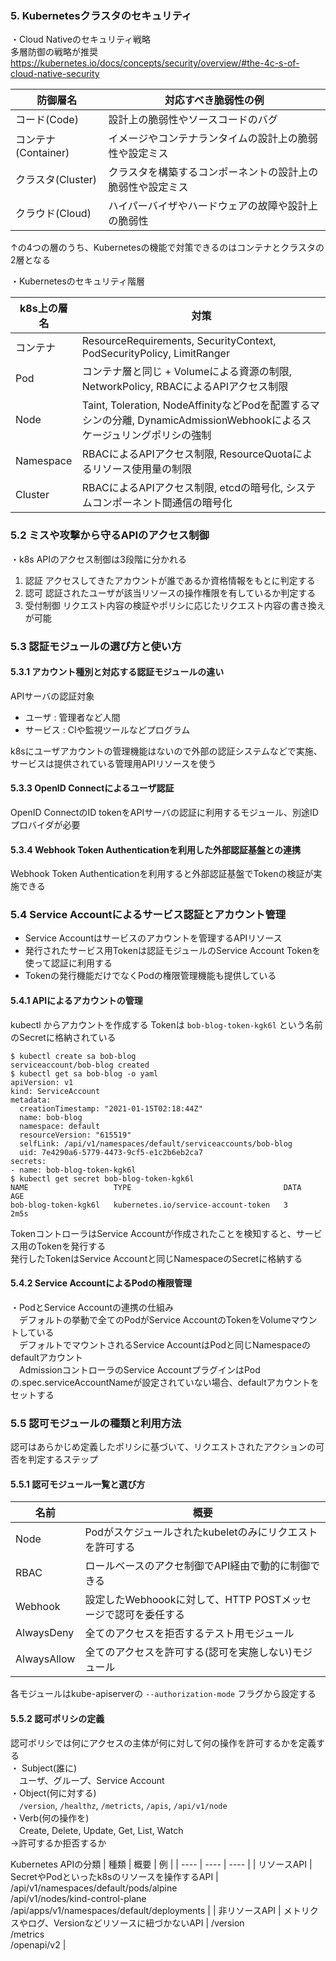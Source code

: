 ### 5. Kubernetesクラスタのセキュリティ

・Cloud Nativeのセキュリティ戦略  
多層防御の戦略が推奨  
https://kubernetes.io/docs/concepts/security/overview/#the-4c-s-of-cloud-native-security

|  防御層名  |  対応すべき脆弱性の例  |
| ---- | ---- |
|  コード(Code)  |  設計上の脆弱性やソースコードのバグ |
|  コンテナ(Container)  |  イメージやコンテナランタイムの設計上の脆弱性や設定ミス  |
|  クラスタ(Cluster)  |  クラスタを構築するコンポーネントの設計上の脆弱性や設定ミス  |
|  クラウド(Cloud)  |  ハイパーバイザやハードウェアの故障や設計上の脆弱性  |

↑の4つの層のうち、Kubernetesの機能で対策できるのはコンテナとクラスタの2層となる

・Kubernetesのセキュリティ階層

|  k8s上の層名  |  対策  |
| ---- | ---- |
|  コンテナ  |  ResourceRequirements, SecurityContext, PodSecurityPolicy, LimitRanger  |
|  Pod  |  コンテナ層と同じ + Volumeによる資源の制限, NetworkPolicy, RBACによるAPIアクセス制限  |
|  Node  |  Taint, Toleration, NodeAffinityなどPodを配置するマシンの分離, DynamicAdmissionWebhookによるスケージュリングポリシの強制  |
|  Namespace |  RBACによるAPIアクセス制限, ResourceQuotaによるリソース使用量の制限  |
|  Cluster |  RBACによるAPIアクセス制限, etcdの暗号化, システムコンポーネント間通信の暗号化  |

### 5.2 ミスや攻撃から守るAPIのアクセス制御

・k8s APIのアクセス制御は3段階に分かれる

1. 認証
   アクセスしてきたアカウントが誰であるか資格情報をもとに判定する
2. 認可
   認証されたユーザが該当リソースの操作権限を有しているか判定する
3. 受付制御
   リクエスト内容の検証やポリシに応じたリクエスト内容の書き換えが可能

### 5.3 認証モジュールの選び方と使い方
#### 5.3.1 アカウント種別と対応する認証モジュールの違い

APIサーバの認証対象

- ユーザ   : 管理者など人間
- サービス : CIや監視ツールなどプログラム

k8sにユーザアカウントの管理機能はないので外部の認証システムなどで実施、サービスは提供されている管理用APIリソースを使う

#### 5.3.3 OpenID Connectによるユーザ認証

OpenID ConnectのID tokenをAPIサーバの認証に利用するモジュール、別途IDプロバイダが必要

#### 5.3.4 Webhook Token Authenticationを利用した外部認証基盤との連携

Webhook Token Authenticationを利用すると外部認証基盤でTokenの検証が実施できる

### 5.4 Service Accountによるサービス認証とアカウント管理

- Service Accountはサービスのアカウントを管理するAPIリソース
- 発行されたサービス用Tokenは認証モジュールのService Account Tokenを使って認証に利用する
- Tokenの発行機能だけでなくPodの権限管理機能も提供している

#### 5.4.1 APIによるアカウントの管理

kubectl からアカウントを作成する
Tokenは `bob-blog-token-kgk6l` という名前のSecretに格納されている
```
$ kubectl create sa bob-blog
serviceaccount/bob-blog created
$ kubectl get sa bob-blog -o yaml
apiVersion: v1
kind: ServiceAccount
metadata:
  creationTimestamp: "2021-01-15T02:18:44Z"
  name: bob-blog
  namespace: default
  resourceVersion: "615519"
  selfLink: /api/v1/namespaces/default/serviceaccounts/bob-blog
  uid: 7e4290a6-5779-4473-9cf5-e1c2b6eb2ca7
secrets:
- name: bob-blog-token-kgk6l
$ kubectl get secret bob-blog-token-kgk6l
NAME                   TYPE                                  DATA   AGE
bob-blog-token-kgk6l   kubernetes.io/service-account-token   3      2m5s
```
TokenコントローラはService Accountが作成されたことを検知すると、サービス用のTokenを発行する<br>
発行したTokenはService Accountと同じNamespaceのSecretに格納する

#### 5.4.2 Service AccountによるPodの権限管理

・PodとService Accountの連携の仕組み<br>
　デフォルトの挙動で全てのPodがService AccountのTokenをVolumeマウントしている<br>
　デフォルトでマウントされるService AccountはPodと同じNamespaceのdefaultアカウント<br>
　AdmissionコントローラのService AccountプラグインはPodの.spec.serviceAccountNameが設定されていない場合、defaultアカウントをセットする

### 5.5 認可モジュールの種類と利用方法
認可はあらかじめ定義したポリシに基づいて、リクエストされたアクションの可否を判定するステップ

#### 5.5.1 認可モジュール一覧と選び方

|  名前  |  概要  |
| ---- | ---- |
|  Node  |  Podがスケジュールされたkubeletのみにリクエストを許可する |
|  RBAC  |  ロールベースのアクセ制御でAPI経由で動的に制御できる  |
|  Webhook  |  設定したWebhoookに対して、HTTP POSTメッセージで認可を委任する  |
|  AlwaysDeny  |  全てのアクセスを拒否するテスト用モジュール  |
|  AlwaysAllow  |  全てのアクセスを許可する(認可を実施しない)モジュール |

各モジュールはkube-apiserverの `--authorization-mode` フラグから設定する

#### 5.5.2 認可ポリシの定義

認可ポリシでは何にアクセスの主体が何に対して何の操作を許可するかを定義する<br>
・ Subject(誰に)<br>
　ユーザ、グループ、Service Account<br>
・Object(何に対する)<br>
　`/version`, `/healthz`, `/metricts`, `/apis`, `/api/v1/node`<br>
・Verb(何の操作を)<br>
　Create, Delete, Update, Get, List, Watch<br>
→許可するか拒否するか

Kubernetes APIの分類
|  種類  |  概要  | 例  |
| ---- | ---- | ---- |
|  リソースAPI  |  SecretやPodといったk8sのリソースを操作するAPI |  /api/v1/namespaces/default/pods/alpine<br>/api/v1/nodes/kind-control-plane<br>/api/apps/v1/namespaces/default/deployments |
|  非リソースAPI  |  メトリクスやログ、Versionなどリソースに紐づかないAPI  |  /version<br>/metrics<br>/openapi/v2  |



